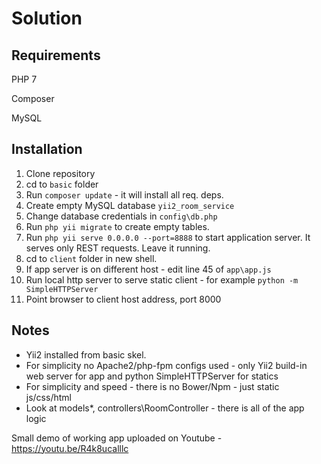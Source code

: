 # Solution #

## Requirements ##
PHP 7

Composer

MySQL

## Installation ##
1. Clone repository
2. cd to ```basic``` folder
3. Run ```composer update``` - it will install all req. deps. 
4. Create empty MySQL database ```yii2_room_service```
5. Change database credentials in ```config\db.php```
6. Run ```php yii migrate``` to create empty tables. 
7. Run ```php yii serve 0.0.0.0 --port=8888``` to start application server. It serves only REST requests. Leave it running. 
8. cd to ```client``` folder in new shell.
9. If app server is on different host - edit line 45 of ```app\app.js```
10. Run local http server to serve static client - for example ```python -m SimpleHTTPServer```
11. Point browser to client host address, port 8000

## Notes ##
- Yii2 installed from basic skel.
- For simplicity no Apache2/php-fpm configs used - only Yii2 build-in web server for app and python SimpleHTTPServer for statics
- For simplicity and speed - there is no Bower/Npm - just static js/css/html 
- Look at models\*, controllers\RoomController - there is all of the app logic

Small demo of working app uploaded on Youtube - https://youtu.be/R4k8ucalllc
